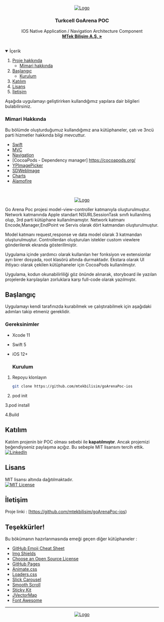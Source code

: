 
<!-- PROJECT LOGO -->
<br />
<p align="center">
  <a href="https://github.com/mtekbilisim">
    <img src="https://www.cioupdate.com.tr/wp-content/uploads/2020/06/poc.jpg" alt="Logo">
  </a>

<h3 align="center">Turkcell GoArena POC</h3>

  <p align="center">
    IOS Native Application /  Navigation Architecture Component
    <br />
    <a href="http://www.mtekbilisim.com"><strong>MTek Bilişim A.Ş. »</strong></a>
    <br />
    <br />
  </p>
</p>

<!-- TABLE OF CONTENTS -->
<details open="open">
  <summary>İçerik</summary>
  <ol>
    <li>
      <a href="#about-the-project">Proje hakkında</a>
      <ul>
        <li><a href="#built-with">Mimari hakkında</a></li>
      </ul>
    </li>
    <li>
      <a href="#getting-started">Başlangıç</a>
      <ul>
        <li><a href="#installation">Kurulum</a></li>
      </ul>
    </li>
    <li><a href="#contributing">Katılım</a></li>
    <li><a href="#license">Lisans</a></li>
    <li><a href="#contact">İletişim</a></li>
  </ol>
</details>


Aşağıda uygulamayı geliştirirken kullandığımız yapılara dair bilgileri bulabilirsiniz.

### Mimari Hakkında

Bu bölümde oluşturduğumuz kullandığımız ana kütüphaneler, çatı ve 3ncü parti hizmetler hakkında bilgi mevcuttur.

* [Swift](https://developer.apple.com/swift/)
* [MVC](https://developer.apple.com/library/archive/documentation/General/Conceptual/DevPedia-CocoaCore/MVC.html)
* [Navigation](https://developer.apple.com/documentation/uikit/uitabbarcontroller)
* [CocoaPods - Dependency manager] https://cocoapods.org/ 
* [YPImagePicker](https://github.com/Yummypets/YPImagePicker)
* [SDWebImage](https://github.com/SDWebImage/SDWebImage)
* [Charts](https://github.com/danielgindi/Charts)
* [Alamofire](https://github.com/Alamofire/Alamofire)


<br />
<p align="center">
  <a href="https://github.com/mtekbilisim">
    <img src="https://developer.apple.com/library/archive/documentation/General/Conceptual/DevPedia-CocoaCore/Art/model_view_controller_2x.png" alt="Logo">
  </a>
</p>

Go Arena Poc projesi model-view-controller katmanıyla oluşturulmuştur. Network katmanında Apple standart NSURLSessionTask sınıfı kullanılmış olup, 3rd parti kütüphane kullanılmamıştır.
Network katmanı Encode,Manager,EndPoint ve Servis olarak dört katmandan oluşturulmuştur.

Model katmanı request,response ve data model olarak 3 katmandan oluşturulmuştur. Controllerdan oluşturulan istekler custom viewlere gönderilerek ekranda gösterillmiştir.

Uygulama içinde yardımcı olarak kullanılan her fonksiyon ve extensionlar ayrı birer dosyada, root klasörü altında durmaktadır. Ekstara olarak UI ihtiyacı olarak çekilen kütüphaneler için CocoaPods kullanılmıştır.

Uygulama, kodun okunabilirliliği göz önünde alınarak, storyboard ile yazılan projelerde karşılaşılan zorluklara karşı full-code olarak yazılmıştır.
<!-- GETTING STARTED -->
## Başlangıç

Uygulamayı kendi tarafınızda kurabilmek ve çalıştırabilmek için aşağıdaki adımları takip etmeniz gereklidir.

### Gereksinimler

* Xcode 11
* Swift 5
* iOS 12+
  
  ### Kurulum

1. Repoyu klonlayın
   ```sh
   git clone https://github.com/mtekbilisim/goArenaPoc-ios
   ```
2. pod init

3.pod install

4.Build
 
 <!-- CONTRIBUTING -->
## Katılım

Katılım projenin bir POC olması sebebi ile **kapatılmıştır**. Ancak projemizi beğendiyseniz paylaşıma açığız. Bu sebeple MIT lisansını tercih ettik.</br>
[![LinkedIn][linkedin-shield]][linkedin-url]
<!-- LICENSE -->
## Lisans

MIT lisansı altında dağıtılmaktadır.</br>
[![MIT License][license-shield]][license-url]


<!-- CONTACT -->
## İletişim

Proje linki : [https://github.com/mtekbilisim/goArenaPoc-ios)



<!-- ACKNOWLEDGEMENTS -->
## Teşekkürler!
Bu bökümanın hazırlanmasında emeği geçen diğer kütüphaneler : 
* [GitHub Emoji Cheat Sheet](https://www.webpagefx.com/tools/emoji-cheat-sheet)
* [Img Shields](https://shields.io)
* [Choose an Open Source License](https://choosealicense.com)
* [GitHub Pages](https://pages.github.com)
* [Animate.css](https://daneden.github.io/animate.css)
* [Loaders.css](https://connoratherton.com/loaders)
* [Slick Carousel](https://kenwheeler.github.io/slick)
* [Smooth Scroll](https://github.com/cferdinandi/smooth-scroll)
* [Sticky Kit](http://leafo.net/sticky-kit)
* [JVectorMap](http://jvectormap.com)
* [Font Awesome](https://fontawesome.com)

<!-- MARKDOWN LINKS & IMAGES -->
<!-- https://www.markdownguide.org/basic-syntax/#reference-style-links -->
[license-shield]: https://img.shields.io/github/license/othneildrew/Best-README-Template.svg?style=for-the-badge
[license-url]: https://opensource.org/licenses/MIT
[linkedin-shield]: https://img.shields.io/badge/-LinkedIn-black.svg?style=for-the-badge&logo=linkedin&colorB=555
[linkedin-url]: https://linkedin.com/in/emrahtoy
[product-screenshot]: images/screenshot.png

-------------
<p align="center">
  <a href="http://www.mtekbilisim.com/">
    <img src="http://www.mtekbilisim.com/img/logo.png" alt="Logo">
  </a>
</p>
